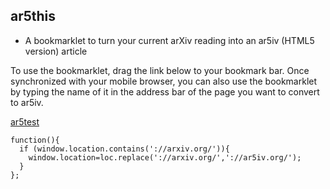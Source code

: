## ar5this

- A bookmarklet to turn your current arXiv reading into an ar5iv (HTML5 version) article

To use the bookmarklet, drag the link below to your bookmark bar. Once synchronized with your mobile browser, you can also use the bookmarklet by typing the name of it in the address bar of the page you want to convert to ar5iv.

[ar5test](javascript:(loc=window.location;alert(loc);))

```
function(){
  if (window.location.contains('://arxiv.org/')){
    window.location=loc.replace('://arxiv.org/','://ar5iv.org/');
  }
};
```
